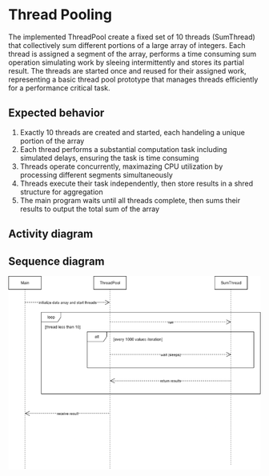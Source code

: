 # Thread Pooling
The implemented ThreadPool create a fixed set of 10 threads (SumThread) that collectively sum different portions of a large array of integers. Each thread is assigned a segment of the array, performs a time consuming sum operation simulating work by sleeing intermittently and stores its partial result. The threads are started once and reused for their assigned work, representing a basic thread pool prototype that manages threads efficiently for a performance critical task.

## Expected behavior
1. Exactly 10 threads are created and started, each handeling a unique portion of the array
2. Each thread performs a substantial computation task including simulated delays, ensuring the task is time consuming
3. Threads operate concurrently, maximazing CPU utilization by processing different segments simultaneously
4. Threads execute their task independently, then store results in a shred structure for aggregation
5. The main program waits until all threads complete, then sums their results to output the total sum of the array

## Activity diagram

## Sequence diagram
![](SWEN755_threadpool_sq.png)

